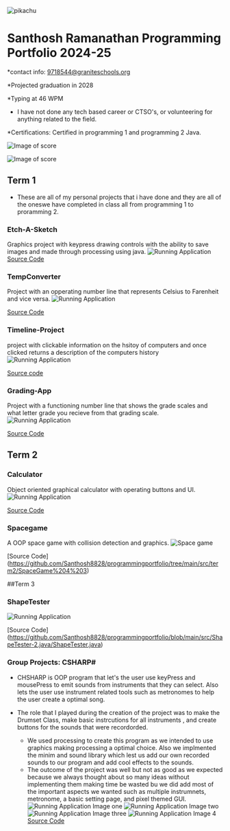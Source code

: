 ![pikachu](https://static.vecteezy.com/system/resources/previews/024/804/557/non_2x/pikachu-art-or-illustration-on-pickachu-free-vector.jpg)

# Santhosh Ramanathan Programming Portfolio 2024-25
*contact info: 9718544@graniteschools.org

*Projected graduation in 2028

*Typing at 46 WPM

* I have not done any tech based career or CTSO's, or volunteering for anything related to the field.

*Certifications: Certified in programming 1 and programming 2 Java.


  ![Image of score](https://github.com/Santhosh8828/programmingportfolio/blob/main/images/CP1Certificate.png)

  ![Image of score](https://github.com/Santhosh8828/programmingportfolio/blob/main/images/CP2JavaCertificate.png)
## Term 1
* These are all of my personal projects that i have done and they are all of the oneswe have completed in class all from programming 1 to proramming 2.

### Etch-A-Sketch
Graphics project with keypress drawing controls with the ability to save images and made through processing using java.
![Running Application](https://github.com/Santhosh8828/programmingportfolio/blob/main/images/etch.png?raw=true)
[Source Code](https://github.com/Santhosh8828/programmingportfolio/blob/main/src/term1/EtchASketch/EtchASketch.pde)

### TempConverter
Project with an opperating number line that represents Celsius to Farenheit and vice versa.
![Running Application](https://github.com/Santhosh8828/programmingportfolio/blob/main/images/temp.png?raw=true)

[Source Code](https://github.com/Santhosh8828/programmingportfolio/blob/main/src/term1/TempConverter/TempConverter.pde)

### Timeline-Project
project with clickable information on the hsitoy of computers and once clicked returns a description of the computers history
![Running Application](https://github.com/Santhosh8828/programmingportfolio/blob/main/images/timeline.png)

[Source code](https://github.com/Santhosh8828/programmingportfolio/blob/579f06885ab9321eba1751e467a667afb5b2e155/src/term1/Timeline_Project/Timeline_Project.pde)
### Grading-App
Project with a functioning number line that shows the grade scales and what letter grade you recieve from that grading scale.
![Running Application](https://github.com/Santhosh8828/programmingportfolio/blob/main/images/grading.png?raw=true)

[Source Code](https://github.com/Santhosh8828/programmingportfolio/blob/main/src/term1/Grading_App/Grading_App.pde)

## Term 2
### Calculator
Object oriented graphical calculator with operating buttons and UI.
![Running Application](https://github.com/Santhosh8828/programmingportfolio/blob/main/images/calc.png?raw=true)

[Source Code](https://github.com/Santhosh8828/programmingportfolio/blob/main/src/term2/Calculator%203/Calculator.pde)

### Spacegame
A OOP space game with collision detection and graphics.
![Space game](https://github.com/Santhosh8828/programmingportfolio/blob/main/images/spacegame.png?raw=true)

[Source Code]
(https://github.com/Santhosh8828/programmingportfolio/tree/main/src/term2/SpaceGame%204%203)

##Term 3
### ShapeTester

![Running Application](https://github.com/Santhosh8828/programmingportfolio/blob/main/images/ShapeTester.png)

[Source Code]
(https://github.com/Santhosh8828/programmingportfolio/blob/main/src/ShapeTester-2.java/ShapeTester.java)
### Group Projects: CSHARP#
* CHSHARP is OOP program that let's the user use keyPress and mousePress to emit sounds from instruments that they can select. Also lets the user use instrument related tools such as metronomes to help the user create a optimal song.

* The role that I played during the creation of the project was to make the Drumset Class, make basic instrcutions for all instruments , and create buttons for the sounds that were recordorded.
  - We used processing to create this program as we intended to use graphics making processing a optimal choice. Also we implmented the minim and sound library which lest us add our own recorded sounds to our program and add cool effects to the sounds.
  - The outcome of the project was well but not as good as we expected because we always thought about so many ideas without implementing them making time be wasted bu we did add most of the important aspects we wanted such as multiple instrumnets, metronome, a basic setting page, and pixel themed GUI.
![Running Application Image one](https://github.com/Santhosh8828/programmingportfolio/blob/main/images/Drumset.png)
![Running Application Image two](https://github.com/Santhosh8828/programmingportfolio/blob/main/images/Guitar.png)
![Running Application Image three](https://github.com/Santhosh8828/programmingportfolio/blob/main/images/selectionScreen.png)
![Running Application Image 4](https://github.com/Santhosh8828/programmingportfolio/blob/main/images/startScreen.png)
[Source Code](https://github.com/HenryBald/CSharp/tree/main/src/CSharp)
